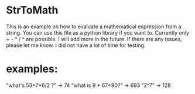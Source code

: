 # StrToMath
This is an example on how to evaluate a mathematical expression from a string.
You can use this file as a python library if you want to.
Currently only + - * / ^ are possible. I will add more in the future.
If there are any issues, please let me know. I did not have a lot of time for testing.

# examples:
"what's 53+7*6/2 ?"  ->  74
"what is 9 * 67+90?" ->  693
"2^7"                ->  128


